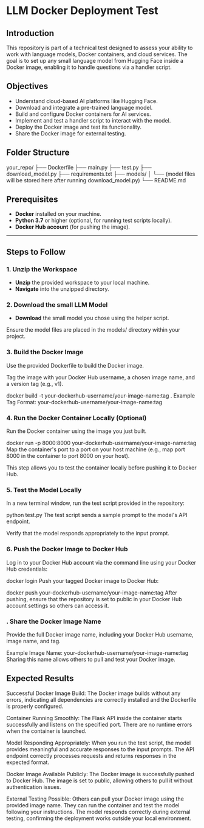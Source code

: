 # LLM Docker Deployment Test

## Introduction

This repository is part of a technical test designed to assess your ability to work with language models, Docker containers, and cloud services. The goal is to set up any small language model from Hugging Face inside a Docker image, enabling it to handle questions via a handler script.

## Objectives

- Understand cloud-based AI platforms like Hugging Face.
- Download and integrate a pre-trained language model.
- Build and configure Docker containers for AI services.
- Implement and test a handler script to interact with the model.
- Deploy the Docker image and test its functionality.
- Share the Docker image for external testing.

## Folder Structure

your_repo/ 
├── Dockerfile
├── main.py
├── test.py 
├── download_model.py
├── requirements.txt
├── models/ 
│ └── (model files will be stored here after running download_model.py)
└── README.md


## Prerequisites

- **Docker** installed on your machine.
- **Python 3.7** or higher (optional, for running test scripts locally).
- **Docker Hub account** (for pushing the image).

---

## Steps to Follow

### 1. Unzip the Workspace

- **Unzip** the provided workspace to your local machine.
- **Navigate** into the unzipped directory.

### 2. Download the small LLM Model

- **Download** the small model you chose using the helper script.

Ensure the model files are placed in the models/ directory within your project.

### 3. Build the Docker Image
Use the provided Dockerfile to build the Docker image.

Tag the image with your Docker Hub username, a chosen image name, and a version tag (e.g., v1).

docker build -t your-dockerhub-username/your-image-name:tag .
Example Tag Format: your-dockerhub-username/your-image-name:tag

### 4. Run the Docker Container Locally (Optional)
Run the Docker container using the image you just built.

docker run -p 8000:8000 your-dockerhub-username/your-image-name:tag
Map the container's port to a port on your host machine (e.g., map port 8000 in the container to port 8000 on your host).

This step allows you to test the container locally before pushing it to Docker Hub.

### 5. Test the Model Locally
In a new terminal window, run the test script provided in the repository:

python test.py
The test script sends a sample prompt to the model's API endpoint.

Verify that the model responds appropriately to the input prompt.

### 6. Push the Docker Image to Docker Hub
Log in to your Docker Hub account via the command line using your Docker Hub credentials:

docker login
Push your tagged Docker image to Docker Hub:

docker push your-dockerhub-username/your-image-name:tag
After pushing, ensure that the repository is set to public in your Docker Hub account settings so others can access it.

### . Share the Docker Image Name
Provide the full Docker image name, including your Docker Hub username, image name, and tag.

Example Image Name: your-dockerhub-username/your-image-name:tag
Sharing this name allows others to pull and test your Docker image.

## Expected Results

Successful Docker Image Build:
The Docker image builds without any errors, indicating all dependencies are correctly installed and the Dockerfile is properly configured.

Container Running Smoothly:
The Flask API inside the container starts successfully and listens on the specified port.
There are no runtime errors when the container is launched.

Model Responding Appropriately:
When you run the test script, the model provides meaningful and accurate responses to the input prompts.
The API endpoint correctly processes requests and returns responses in the expected format.

Docker Image Available Publicly:
The Docker image is successfully pushed to Docker Hub.
The image is set to public, allowing others to pull it without authentication issues.

External Testing Possible:
Others can pull your Docker image using the provided image name.
They can run the container and test the model following your instructions.
The model responds correctly during external testing, confirming the deployment works outside your local environment.
